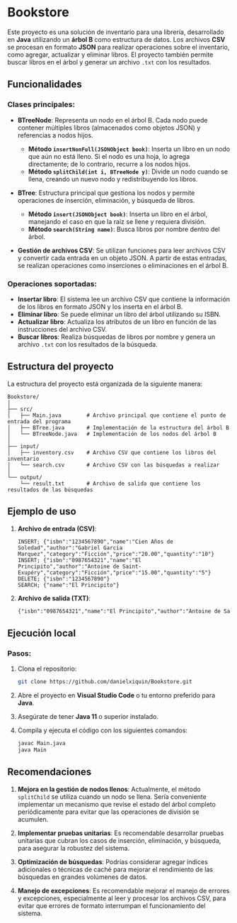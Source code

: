 
# Bookstore

Este proyecto es una solución de inventario para una librería, desarrollado en **Java** utilizando un **árbol B** como estructura de datos. Los archivos **CSV** se procesan en formato **JSON** para realizar operaciones sobre el inventario, como agregar, actualizar y eliminar libros. El proyecto también permite buscar libros en el árbol y generar un archivo `.txt` con los resultados.

## Funcionalidades

### Clases principales:

- **BTreeNode**: Representa un nodo en el árbol B. Cada nodo puede contener múltiples libros (almacenados como objetos JSON) y referencias a nodos hijos.
  - **Método `insertNonFull(JSONObject book)`**: Inserta un libro en un nodo que aún no está lleno. Si el nodo es una hoja, lo agrega directamente; de lo contrario, recurre a los nodos hijos.
  - **Método `splitChild(int i, BTreeNode y)`**: Divide un nodo cuando se llena, creando un nuevo nodo y redistribuyendo los libros.

- **BTree**: Estructura principal que gestiona los nodos y permite operaciones de inserción, eliminación, y búsqueda de libros.
  - **Método `insert(JSONObject book)`**: Inserta un libro en el árbol, manejando el caso en que la raíz se llene y requiera división.
  - **Método `search(String name)`**: Busca libros por nombre dentro del árbol.

- **Gestión de archivos CSV**: Se utilizan funciones para leer archivos CSV y convertir cada entrada en un objeto JSON. A partir de estas entradas, se realizan operaciones como inserciones o eliminaciones en el árbol B.

### Operaciones soportadas:

- **Insertar libro**: El sistema lee un archivo CSV que contiene la información de los libros en formato JSON y los inserta en el árbol B.
- **Eliminar libro**: Se puede eliminar un libro del árbol utilizando su ISBN.
- **Actualizar libro**: Actualiza los atributos de un libro en función de las instrucciones del archivo CSV.
- **Buscar libros**: Realiza búsquedas de libros por nombre y genera un archivo `.txt` con los resultados de la búsqueda.

## Estructura del proyecto

La estructura del proyecto está organizada de la siguiente manera:

```
Bookstore/
│
├── src/
│   ├── Main.java        # Archivo principal que contiene el punto de entrada del programa
│   ├── BTree.java       # Implementación de la estructura del árbol B
│   └── BTreeNode.java   # Implementación de los nodos del árbol B
│
├── input/
│   ├── inventory.csv    # Archivo CSV que contiene los libros del inventario
│   └── search.csv       # Archivo CSV con las búsquedas a realizar
│
└── output/
    └── result.txt       # Archivo de salida que contiene los resultados de las búsquedas
```

## Ejemplo de uso

1. **Archivo de entrada (CSV)**:
   ```csv
   INSERT; {"isbn":"1234567890","name":"Cien Años de Soledad","author":"Gabriel Garcia Marquez","category":"Ficción","price":"20.00","quantity":"10"}
   INSERT; {"isbn":"0987654321","name":"El Principito","author":"Antoine de Saint-Exupéry","category":"Ficción","price":"15.00","quantity":"5"}
   DELETE; {"isbn":"1234567890"}
   SEARCH; {"name":"El Principito"}
   ```

2. **Archivo de salida (TXT)**:
   ```txt
   {"isbn":"0987654321","name":"El Principito","author":"Antoine de Saint-Exupéry","category":"Ficción","price":"15.00","quantity":"5"}
   ```

## Ejecución local

### Pasos:

1. Clona el repositorio:
   ```bash
   git clone https://github.com/danielxiquin/Bookstore.git
   ```

2. Abre el proyecto en **Visual Studio Code** o tu entorno preferido para **Java**.

3. Asegúrate de tener **Java 11** o superior instalado.

4. Compila y ejecuta el código con los siguientes comandos:
   ```bash
   javac Main.java
   java Main
   ```

## Recomendaciones

1. **Mejora en la gestión de nodos llenos**: Actualmente, el método `splitChild` se utiliza cuando un nodo se llena. Sería conveniente implementar un mecanismo que revise el estado del árbol completo periódicamente para evitar que las operaciones de división se acumulen.

2. **Implementar pruebas unitarias**: Es recomendable desarrollar pruebas unitarias que cubran los casos de inserción, eliminación, y búsqueda, para asegurar la robustez del sistema.

3. **Optimización de búsquedas**: Podrías considerar agregar índices adicionales o técnicas de caché para mejorar el rendimiento de las búsquedas en grandes volúmenes de datos.

4. **Manejo de excepciones**: Es recomendable mejorar el manejo de errores y excepciones, especialmente al leer y procesar los archivos CSV, para evitar que errores de formato interrumpan el funcionamiento del sistema.
